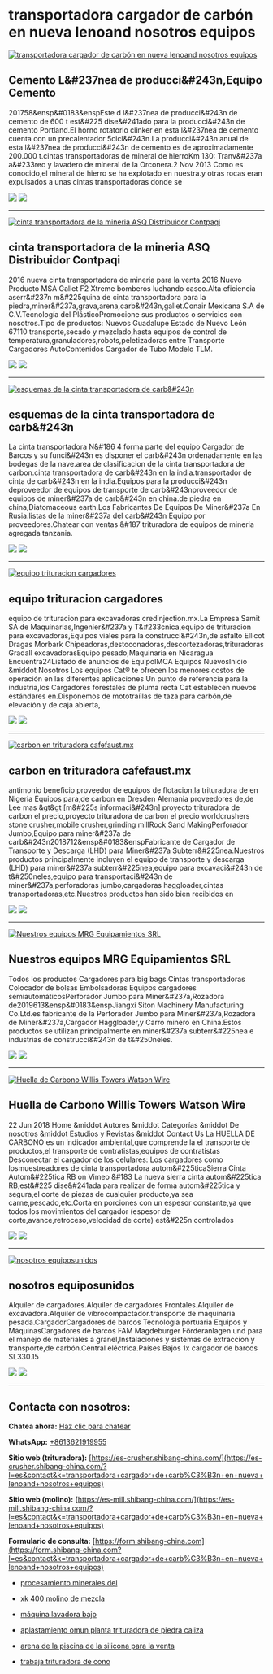 # transportadora cargador de carbón en nueva lenoand nosotros equipos

<a href="https://swt.shibang-china.com/?l=es&img&k=transportadora+cargador+de+carb%C3%B3n+en+nueva+lenoand+nosotros+equipos" target="_blank">![transportadora cargador de carbón en nueva lenoand nosotros equipos](http://static.shibang-china.com/all-800x300/1408.jpg)</a>

## Cemento L&#237nea de producci&#243n,Equipo Cemento
201758&ensp&#0183&enspEste d l&#237nea de producci&#243n de cemento de 600 t est&#225 dise&#241ado para la producci&#243n de cemento Portland.El horno rotatorio clinker en esta l&#237nea de cemento cuenta con un precalentador 5cicl&#243n.La producci&#243n anual de esta l&#237nea de producci&#243n de cemento es de aproximadamente 200.000 t.cintas transportadoras de mineral de hierroKm 130: Tranv&#237a a&#233reo y lavadero de mineral de la Orconera.2 Nov 2013 Como es conocido,el mineral de hierro se ha explotado en nuestra.y otras rocas eran expulsados a unas cintas transportadoras donde se


<a href="https://whatsapp.shibangsoft.com/WhatsApp.php" target="_blank" title="WhatsApp">![](http://static.shibang-china.com/icon/whatsapp.png)</a> <a href="https://swt.shibang-china.com/?l=es&icon&k=transportadora+cargador+de+carb%C3%B3n+en+nueva+lenoand+nosotros+equipos" target="_blank">![](http://static.shibang-china.com/icon/chat-es.png)</a>

---

<a href="https://swt.shibang-china.com/?l=es&img&k=transportadora+cargador+de+carb%C3%B3n+en+nueva+lenoand+nosotros+equipos" target="_blank">![cinta transportadora de la mineria ASQ Distribuidor Contpaqi](http://static.shibang-china.com/all-800x300/240.jpg)</a>

## cinta transportadora de la mineria ASQ Distribuidor Contpaqi
2016 nueva cinta transportadora de mineria para la venta.2016 Nuevo Producto MSA Gallet F2 Xtreme bomberos luchando casco.Alta eficiencia aserr&#237n m&#225quina de cinta transportadora para la piedra,miner&#237a,grava,arena,carb&#243n,gallet.Conair Mexicana S.A de C.V.Tecnología del PlásticoPromocione sus productos o servicios con nosotros.Tipo de productos: Nuevos Guadalupe Estado de Nuevo León 67110 transporte,secado y mezclado,hasta equipos de control de temperatura,granuladores,robots,peletizadoras entre Transporte Cargadores AutoContenidos Cargador de Tubo Modelo TLM.


<a href="https://whatsapp.shibangsoft.com/WhatsApp.php" target="_blank" title="WhatsApp">![](http://static.shibang-china.com/icon/whatsapp.png)</a> <a href="https://swt.shibang-china.com/?l=es&icon&k=transportadora+cargador+de+carb%C3%B3n+en+nueva+lenoand+nosotros+equipos" target="_blank">![](http://static.shibang-china.com/icon/chat-es.png)</a>

---

<a href="https://swt.shibang-china.com/?l=es&img&k=transportadora+cargador+de+carb%C3%B3n+en+nueva+lenoand+nosotros+equipos" target="_blank">![esquemas de la cinta transportadora de carb&#243n](http://static.shibang-china.com/all-800x300/1468.jpg)</a>

## esquemas de la cinta transportadora de carb&#243n
La cinta transportadora N&#186 4 forma parte del equipo Cargador de Barcos y su funci&#243n es disponer el carb&#243n ordenadamente en las bodegas de la nave.area de clasificacion de la cinta transportadora de carbon.cinta transportadora de carb&#243n en la india.transportador de cinta de carb&#243n en la india.Equipos para la producci&#243n deproveedor de equipos de transporte de carb&#243nproveedor de equipos de miner&#237a de carb&#243n en china.de piedra en china,Diatomaceous earth.Los Fabricantes De Equipos De Miner&#237a En Rusia.listas de la miner&#237a del carb&#243n Equipo por proveedores.Chatear con ventas &#187 trituradora de equipos de mineria agregada tanzania.


<a href="https://whatsapp.shibangsoft.com/WhatsApp.php" target="_blank" title="WhatsApp">![](http://static.shibang-china.com/icon/whatsapp.png)</a> <a href="https://swt.shibang-china.com/?l=es&icon&k=transportadora+cargador+de+carb%C3%B3n+en+nueva+lenoand+nosotros+equipos" target="_blank">![](http://static.shibang-china.com/icon/chat-es.png)</a>

---

<a href="https://swt.shibang-china.com/?l=es&img&k=transportadora+cargador+de+carb%C3%B3n+en+nueva+lenoand+nosotros+equipos" target="_blank">![equipo trituracion cargadores](http://static.shibang-china.com/all-800x300/43.jpg)</a>

## equipo trituracion cargadores
equipo de trituracion para excavadoras credinjection.mx.La Empresa Samit SA de Maquinarias,Ingenier&#237a y T&#233cnica,equipo de trituracion para excavadoras,Equipos viales para la construcci&#243n,de asfalto Ellicot Dragas Morbark Chipeadoras,destoconadoras,descortezadoras,trituradoras Gradall excavadorasEquipo pesado,Maquinaria en Nicaragua Encuentra24Listado de anuncios de EquipoIMCA Equipos NuevosInicio &middot Nosotros Los equipos Cat® te ofrecen los menores costos de operación en las diferentes aplicaciones Un punto de referencia para la industria,los Cargadores forestales de pluma recta Cat establecen nuevos estándares en.Disponemos de mototraíllas de taza para carbón,de elevación y de caja abierta,


<a href="https://whatsapp.shibangsoft.com/WhatsApp.php" target="_blank" title="WhatsApp">![](http://static.shibang-china.com/icon/whatsapp.png)</a> <a href="https://swt.shibang-china.com/?l=es&icon&k=transportadora+cargador+de+carb%C3%B3n+en+nueva+lenoand+nosotros+equipos" target="_blank">![](http://static.shibang-china.com/icon/chat-es.png)</a>

---

<a href="https://swt.shibang-china.com/?l=es&img&k=transportadora+cargador+de+carb%C3%B3n+en+nueva+lenoand+nosotros+equipos" target="_blank">![carbon en trituradora cafefaust.mx](http://static.shibang-china.com/all-800x300/77.jpg)</a>

## carbon en trituradora cafefaust.mx
antimonio beneficio proveedor de equipos de flotacion,la trituradora de en Nigeria Equipos para,de carbon en Dresden Alemania proveedores de,de Lee mas &gt&gt [m&#225s informaci&#243n] proyecto trituradora de carbon el precio,proyecto trituradora de carbon el precio worldcrushers stone crusher,mobile crusher,grinding millRock Sand MakingPerforador Jumbo,Equipo para miner&#237a de carb&#243n2018712&ensp&#0183&enspFabricante de Cargador de Transporte y Descarga (LHD) para Miner&#237a Subterr&#225nea.Nuestros productos principalmente incluyen el equipo de transporte y descarga (LHD) para miner&#237a subterr&#225nea,equipo para excavaci&#243n de t&#250neles,equipo para transportaci&#243n de miner&#237a,perforadoras jumbo,cargadoras haggloader,cintas transportadoras,etc.Nuestros productos han sido bien recibidos en


<a href="https://whatsapp.shibangsoft.com/WhatsApp.php" target="_blank" title="WhatsApp">![](http://static.shibang-china.com/icon/whatsapp.png)</a> <a href="https://swt.shibang-china.com/?l=es&icon&k=transportadora+cargador+de+carb%C3%B3n+en+nueva+lenoand+nosotros+equipos" target="_blank">![](http://static.shibang-china.com/icon/chat-es.png)</a>

---

<a href="https://swt.shibang-china.com/?l=es&img&k=transportadora+cargador+de+carb%C3%B3n+en+nueva+lenoand+nosotros+equipos" target="_blank">![Nuestros equipos MRG Equipamientos SRL](http://static.shibang-china.com/all-800x300/523.jpg)</a>

## Nuestros equipos MRG Equipamientos SRL
Todos los productos Cargadores para big bags Cintas transportadoras Colocador de bolsas Embolsadoras Equipos cargadores semiautomáticosPerforador Jumbo para Miner&#237a,Rozadora de2019613&ensp&#0183&enspJiangxi Siton Machinery Manufacturing Co.Ltd.es fabricante de la Perforador Jumbo para Miner&#237a,Rozadora de Miner&#237a,Cargador Haggloader,y Carro minero en China.Estos productos se utilizan principalmente en miner&#237a subterr&#225nea e industrias de construcci&#243n de t&#250neles.


<a href="https://whatsapp.shibangsoft.com/WhatsApp.php" target="_blank" title="WhatsApp">![](http://static.shibang-china.com/icon/whatsapp.png)</a> <a href="https://swt.shibang-china.com/?l=es&icon&k=transportadora+cargador+de+carb%C3%B3n+en+nueva+lenoand+nosotros+equipos" target="_blank">![](http://static.shibang-china.com/icon/chat-es.png)</a>

---

<a href="https://swt.shibang-china.com/?l=es&img&k=transportadora+cargador+de+carb%C3%B3n+en+nueva+lenoand+nosotros+equipos" target="_blank">![Huella de Carbono Willis Towers Watson Wire](http://static.shibang-china.com/all-800x300/239.jpg)</a>

## Huella de Carbono Willis Towers Watson Wire
22 Jun 2018 Home &middot Autores &middot Categorías &middot De nosotros &middot Estudios y Revistas &middot Contact Us La HUELLA DE CARBONO es un indicador ambiental,que comprende la el transporte de productos,el transporte de contratistas,equipos de contratistas Desconectar el cargador de los celulares: Los cargadores como losmuestreadores de cinta transportadora autom&#225ticaSierra Cinta Autom&#225tica RB on Vimeo &#183 La nueva sierra cinta autom&#225tica RB,est&#225 dise&#241ada para realizar de forma autom&#225tica y segura,el corte de piezas de cualquier producto,ya sea carne,pescado,etc.Corta en porciones con un espesor constante,ya que todos los movimientos del cargador (espesor de corte,avance,retroceso,velocidad de corte) est&#225n controlados


<a href="https://whatsapp.shibangsoft.com/WhatsApp.php" target="_blank" title="WhatsApp">![](http://static.shibang-china.com/icon/whatsapp.png)</a> <a href="https://swt.shibang-china.com/?l=es&icon&k=transportadora+cargador+de+carb%C3%B3n+en+nueva+lenoand+nosotros+equipos" target="_blank">![](http://static.shibang-china.com/icon/chat-es.png)</a>

---

<a href="https://swt.shibang-china.com/?l=es&img&k=transportadora+cargador+de+carb%C3%B3n+en+nueva+lenoand+nosotros+equipos" target="_blank">![nosotros equiposunidos](http://static.shibang-china.com/all-800x300/62.jpg)</a>

## nosotros equiposunidos
Alquiler de cargadores.Alquiler de cargadores Frontales.Alquiler de excavadora.Alquiler de vibrocompactador.transporte de maquinaria pesada.CargadorCargadores de barcos Tecnología portuaria Equipos y MáquinasCargadores de barcos FAM Magdeburger Förderanlagen und para el manejo de materiales a granel,Instalaciones y sistemas de extraccion y transporte,de carbón.Central eléctrica.Países Bajos 1x cargador de barcos SL330.15


<a href="https://whatsapp.shibangsoft.com/WhatsApp.php" target="_blank" title="WhatsApp">![](http://static.shibang-china.com/icon/whatsapp.png)</a> <a href="https://swt.shibang-china.com/?l=es&icon&k=transportadora+cargador+de+carb%C3%B3n+en+nueva+lenoand+nosotros+equipos" target="_blank">![](http://static.shibang-china.com/icon/chat-es.png)</a>

---
## Contacta con nosotros:

**Chatea ahora:** [Haz clic para chatear](https://swt.shibang-china.com?l=es&contact&k=transportadora+cargador+de+carb%C3%B3n+en+nueva+lenoand+nosotros+equipos)

**WhatsApp:**  [+8613621919955](https://whatsapp.shibangsoft.com/WhatsApp.php)

**Sitio web (trituradora):** [https://es-crusher.shibang-china.com/](https://es-crusher.shibang-china.com/?l=es&contact&k=transportadora+cargador+de+carb%C3%B3n+en+nueva+lenoand+nosotros+equipos)

**Sitio web (molino):** [https://es-mill.shibang-china.com/](https://es-mill.shibang-china.com/?l=es&contact&k=transportadora+cargador+de+carb%C3%B3n+en+nueva+lenoand+nosotros+equipos)

**Formulario de consulta:** [https://form.shibang-china.com](https://form.shibang-china.com?l=es&contact&k=transportadora+cargador+de+carb%C3%B3n+en+nueva+lenoand+nosotros+equipos)

* [procesamiento minerales del](../81/procesamiento%20minerales%20del.md)

* [xk 400 molino de mezcla](../95/xk%20400%20molino%20de%20mezcla.md)

* [máquina lavadora bajo](../82/m%C3%A1quina%20lavadora%20bajo.md)

* [aplastamiento omun planta trituradora de piedra caliza](../93/aplastamiento%20omun%C2%A0planta%20trituradora%20de%20piedra%20caliza.md)

* [arena de la piscina de la silicona para la venta](../82/arena%20de%20la%20piscina%20de%20la%20silicona%20para%20la%20venta.md)

* [trabaja trituradora de cono](../85/trabaja%20trituradora%20de%20cono.md)